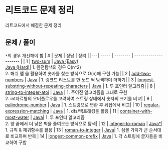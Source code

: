 # 리트코드 문제 정리

리트코드에서 해결한 문제 정리

## 문제 / 풀이
`*`의 경우 개선해야 함
| # | 문제 | 정답 | 정리 |
|---| ----- | -------- | --------------------- |
| 1 | [two-sum](https://leetcode.com/problems/two-sum/) | [Java (Easy)](https://github.com/kimyoungi99/LeetCode/blob/main/java/001_two-sum(naive).java)<br>[Java (Hard)](https://github.com/kimyoungi99/LeetCode/blob/main/java/001_two-sum.java)| 1. 완전탐색의 경우 O(n^2)<br>2. 해쉬 맵 을 활용하여 숫자를 찾는 방식으로 O(n)에 구현 가능|
| 2 | [add-two-numbers](https://leetcode.com/problems/add-two-numbers/) | [Java](https://github.com/kimyoungi99/LeetCode/blob/main/java/002_add-two-numbers.java) | 1. 링크드 리스트를 한 노드 씩 탐색하며 더하기|
| 3 | [longest-substring-without-repeating-characters](https://leetcode.com/problems/longest-substring-without-repeating-characters/) | [Java](https://github.com/kimyoungi99/LeetCode/blob/main/java/003_longest-substring-without-repeating-characters.java) | 1. 투 포인터 알고리즘|
| 8 | [string-to-integer-atoi](https://leetcode.com/problems/string-to-integer-atoi/) | [Java](https://github.com/kimyoungi99/LeetCode/blob/main/java/008_string-to-integer-atoi.java) | 1. 주어진 알고리즘을 그대로 구현<br>2. int자료형의 오버플로우를 고려하여 스트링 상태에서 숫자의 크기를 비교|
| 9 | [palindrome-number](https://leetcode.com/problems/palindrome-number/) | [Java](https://github.com/kimyoungi99/LeetCode/blob/main/java/009_palindrome-number.java) | 1. 스트링으로 변환 후 뒤집에서 비교|
| 10 | [regular-expression-matching](https://leetcode.com/problems/regular-expression-matching/) | [Java](https://github.com/kimyoungi99/LeetCode/blob/main/java/010_regular-expression-matching.java) | 1. dfs/백트래킹을 활용
| 11 | [container-with-most-water](https://leetcode.com/problems/container-with-most-water/) | [Java](https://github.com/kimyoungi99/LeetCode/blob/main/java/011_container-with-most-water.java)| 1. 투 포인터 알고리즘<br>2. 양 끝에서 더 낮은 벽을 줄여오는 방식으로 탐색|
| 12 | [integer-to-roman](https://leetcode.com/problems/integer-to-roman/) | [Java*](https://github.com/kimyoungi99/LeetCode/blob/main/java/012_integer-to-roman.java)| 1. 규칙 & 재귀함수를 활용
| 13 | [roman-to-integer](https://leetcode.com/problems/roman-to-integer/) | [Java](https://github.com/kimyoungi99/LeetCode/blob/main/java/013_roman-to-integer.java)| 1. 심볼 가치가 큰 순서대로 비교하며 반복
| 14 | [longest-common-prefix](https://leetcode.com/problems/longest-common-prefix/) | [Java](https://github.com/kimyoungi99/LeetCode/blob/main/java/014_longest-common-prefix.java)| 1. 각 스트링에 글자들을 비교하여 구함 